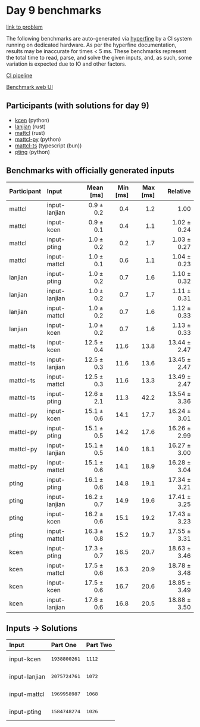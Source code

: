 # Day 9 benchmarks

[link to problem](https://adventofcode.com/2023/day/9)

The following benchmarks are auto-generated via
[hyperfine](https://github.com/sharkdp/hyperfine) by a CI system running on
dedicated hardware. As per the hyperfine documentation, results may be
inaccurate for times < 5 ms. These benchmarks represent the total time to read,
parse, and solve the given inputs, and, as such, some variation is expected due
to IO and other factors.

[CI pipeline](http://ci.papercode.net:8080/teams/main/pipelines/aoc2023)

[Benchmark web UI](https://aoc.ancalagon.black)


## Participants (with solutions for day 9)

- [kcen](https://github.com/kcen/aoc2023) (python)
- [lanjian](https://github.com/lanjian/aoc-2023) (rust)
- [mattcl](https://github.com/mattcl/aoc2023) (rust)
- [mattcl-py](https://github.com/mattcl/aoc2023-py) (python)
- [mattcl-ts](https://github.com/mattcl/aoc2023-js) (typescript (bun))
- [pting](https://github.com/pting/aoc2023) (python)


## Benchmarks with officially generated inputs

| Participant | Input | Mean [ms] | Min [ms] | Max [ms] | Relative |
|:---|:---|---:|---:|---:|---:|
| mattcl | input-lanjian | 0.9 ± 0.2 | 0.4 | 1.2 | 1.00 |
| mattcl | input-kcen | 0.9 ± 0.1 | 0.4 | 1.1 | 1.02 ± 0.24 |
| mattcl | input-pting | 1.0 ± 0.2 | 0.2 | 1.7 | 1.03 ± 0.27 |
| mattcl | input-mattcl | 1.0 ± 0.1 | 0.6 | 1.1 | 1.04 ± 0.23 |
| lanjian | input-pting | 1.0 ± 0.2 | 0.7 | 1.6 | 1.10 ± 0.32 |
| lanjian | input-lanjian | 1.0 ± 0.2 | 0.7 | 1.7 | 1.11 ± 0.31 |
| lanjian | input-mattcl | 1.0 ± 0.2 | 0.7 | 1.6 | 1.12 ± 0.33 |
| lanjian | input-kcen | 1.0 ± 0.2 | 0.7 | 1.6 | 1.13 ± 0.33 |
| mattcl-ts | input-kcen | 12.5 ± 0.4 | 11.6 | 13.8 | 13.44 ± 2.47 |
| mattcl-ts | input-lanjian | 12.5 ± 0.3 | 11.6 | 13.6 | 13.45 ± 2.47 |
| mattcl-ts | input-mattcl | 12.5 ± 0.3 | 11.6 | 13.3 | 13.49 ± 2.47 |
| mattcl-ts | input-pting | 12.6 ± 2.1 | 11.3 | 42.2 | 13.54 ± 3.36 |
| mattcl-py | input-kcen | 15.1 ± 0.6 | 14.1 | 17.7 | 16.24 ± 3.01 |
| mattcl-py | input-pting | 15.1 ± 0.5 | 14.2 | 17.6 | 16.26 ± 2.99 |
| mattcl-py | input-lanjian | 15.1 ± 0.5 | 14.0 | 18.1 | 16.27 ± 3.00 |
| mattcl-py | input-mattcl | 15.1 ± 0.6 | 14.1 | 18.9 | 16.28 ± 3.04 |
| pting | input-pting | 16.1 ± 0.6 | 14.8 | 19.1 | 17.34 ± 3.21 |
| pting | input-lanjian | 16.2 ± 0.7 | 14.9 | 19.6 | 17.41 ± 3.25 |
| pting | input-kcen | 16.2 ± 0.6 | 15.1 | 19.2 | 17.43 ± 3.23 |
| pting | input-mattcl | 16.3 ± 0.8 | 15.2 | 19.7 | 17.55 ± 3.31 |
| kcen | input-pting | 17.3 ± 0.7 | 16.5 | 20.7 | 18.63 ± 3.46 |
| kcen | input-mattcl | 17.5 ± 0.6 | 16.3 | 20.9 | 18.78 ± 3.48 |
| kcen | input-kcen | 17.5 ± 0.6 | 16.7 | 20.6 | 18.85 ± 3.49 |
| kcen | input-lanjian | 17.6 ± 0.6 | 16.8 | 20.5 | 18.88 ± 3.50 |


## Inputs -> Solutions

| Input | Part One | Part Two |
|:---|:---|:---|
|input-kcen|<pre>1938800261</pre>|<pre>1112</pre>|
|input-lanjian|<pre>2075724761</pre>|<pre>1072</pre>|
|input-mattcl|<pre>1969958987</pre>|<pre>1068</pre>|
|input-pting|<pre>1584748274</pre>|<pre>1026</pre>|